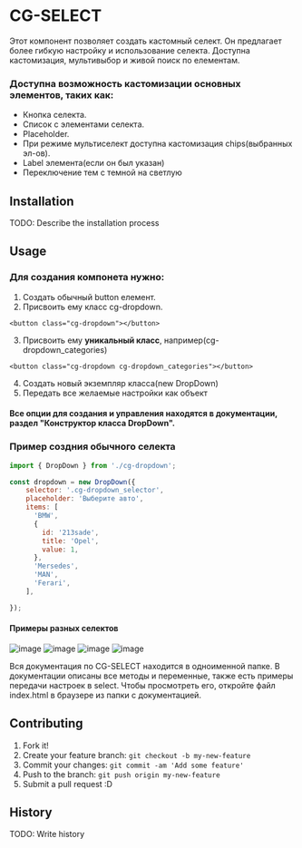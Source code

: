 

# CG-SELECT
Этот компонент позволяет создать кастомный селект. Он предлагает более гибкую настройку и использование селекта.
Доступна кастомизация, мультивыбор и живой поиск по елементам.

### Доступна возможность кастомизации основных элементов, таких как:
* Кнопка селекта.
* Список c элементами селекта.
* Placeholder.
* При режиме мультиселект доступна кастомизация chips(выбранных эл-ов).
* Label элемента(если он был указан)
* Переключение тем с темной на светлую

## Installation
TODO: Describe the installation process
## Usage
### Для создания компонета нужно:

1. Создать обычный button елемент.
2. Присвоить ему класс cg-dropdown.
```
<button class="cg-dropdown"></button>
```
3. Присвоить ему **уникальный класс**, например(cg-dropdown_categories)
```
<button class="cg-dropdown cg-dropdown_categories"></button>
```
4. Создать новый экземпляр класса(new DropDown)
5. Передать все желаемые настройки как объект

#### Все опции для создания и управления находятся в документации, раздел "Конструктор класса DropDown".

### Пример создния обычного селекта

```javascript
import { DropDown } from './cg-dropdown';

const dropdown = new DropDown({
    selector: '.cg-dropdown_selector',
    placeholder: 'Выберите авто',
    items: [
      'BMW',
      {
        id: '213sade',
        title: 'Opel',
        value: 1,
      },
      'Mersedes',
      'MAN',
      'Ferari',
    ],

});

```

#### Примеры разных селектов

![image](https://github.com/apuc/cg-select/blob/main/src/images/DefaultSelect.png)
![image](https://github.com/apuc/cg-select/blob/main/src/images/MultiSelect.png)
![image](https://github.com/apuc/cg-select/blob/main/src/images/WhiteTheme.png)
![image](https://github.com/apuc/cg-select/blob/main/src/images/Categories.png)

Вся документация по CG-SELECT находится в одноименной папке. В документации описаны все методы и переменные, также есть примеры передачи настроек в select. Чтобы просмотреть его, откройте файл index.html в браузере из папки с документацией.

## Contributing
1. Fork it!
2. Create your feature branch: `git checkout -b my-new-feature`
3. Commit your changes: `git commit -am 'Add some feature'`
4. Push to the branch: `git push origin my-new-feature`
5. Submit a pull request :D
## History
TODO: Write history
